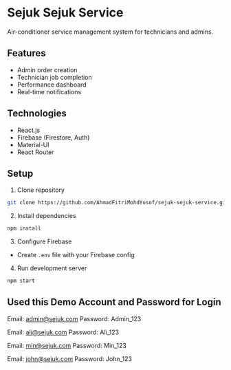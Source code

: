 # Sejuk Sejuk Service

Air-conditioner service management system for technicians and admins.

## Features
- Admin order creation
- Technician job completion
- Performance dashboard
- Real-time notifications

## Technologies
- React.js
- Firebase (Firestore, Auth)
- Material-UI
- React Router

## Setup
1. Clone repository
```bash
git clone https://github.com/AhmadFitriMohdYusof/sejuk-sejuk-service.git
```

2. Install dependencies
```bash
npm install
```

3. Configure Firebase
- Create `.env` file with your Firebase config

4. Run development server
```bash
npm start
```

## Used this Demo Account and Password for Login
Email: admin@sejuk.com
Password: Admin_123

Email: ali@sejuk.com
Password: Ali_123

Email: min@sejuk.com
Password: Min_123

Email: john@sejuk.com
Password: John_123
